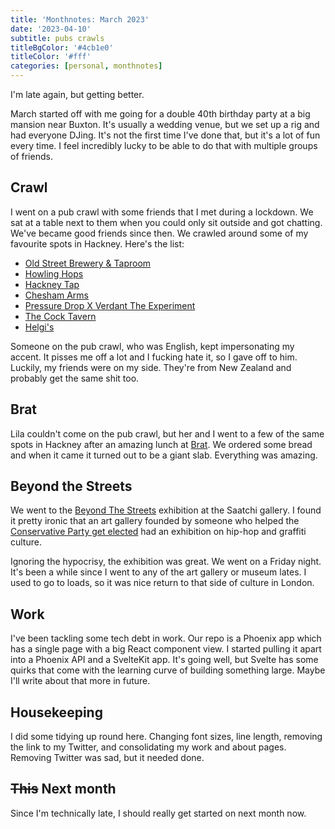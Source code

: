 ```yaml
---
title: 'Monthnotes: March 2023'
date: '2023-04-10'
subtitle: pubs crawls
titleBgColor: '#4cb1e0'
titleColor: '#fff'
categories: [personal, monthnotes]
---
```


I'm late again, but getting better.

March started off with me going for a double 40th birthday party at a big mansion near Buxton. It's usually a wedding venue, but we set up a rig and had everyone DJing. It's not the first time I've done that, but it's a lot of fun every time. I feel incredibly lucky to be able to do that with multiple groups of friends.

## Crawl

I went on a pub crawl with some friends that I met during a lockdown. We sat at a table next to them when you could only sit outside and got chatting. We've became good friends since then. We crawled around some of my favourite spots in Hackney. Here's the list:

- [Old Street Brewery & Taproom](https://goo.gl/maps/kmGYbb3radg2dCr96)
- [Howling Hops](https://goo.gl/maps/nmJmYi8mCTxhbkP19)
- [Hackney Tap](https://goo.gl/maps/jTYx7TibXfAosKTs5)
- [Chesham Arms](https://goo.gl/maps/ErfVRX7qQjXVBGMj6)
- [Pressure Drop X Verdant The Experiment](https://goo.gl/maps/1fXJ5kaZyjZArKaU9)
- [The Cock Tavern](https://goo.gl/maps/9fwzKdmHmeaE5Ly6A)
- [Helgi's](https://goo.gl/maps/tkJcsQjpnkuwNxFi6)

Someone on the pub crawl, who was English, kept impersonating my accent. It pisses me off a lot and I fucking hate it, so I gave off to him. Luckily, my friends were on my side. They're from New Zealand and probably get the same shit too.

## Brat

Lila couldn't come on the pub crawl, but her and I went to a few of the same spots in Hackney after an amazing lunch at [Brat](https://bratrestaurant.co.uk/climpsons-arch/). We ordered some bread and when it came it turned out to be a giant slab. Everything was amazing.

## Beyond the Streets

We went to the [Beyond The Streets](https://www.saatchigallery.com/exhibition/beyond_the_streets_london) exhibition at the Saatchi gallery. I found it pretty ironic that an art gallery founded by someone who helped the [Conservative Party get elected](https://www.open.edu/openlearn/people-politics-law/howe-labour-isnt-working-did-the-job-the-conservatives) had an exhibition on hip-hop and graffiti culture.

Ignoring the hypocrisy, the exhibition was great. We went on a Friday night. It's been a while since I went to any of the art gallery or museum lates. I used to go to loads, so it was nice return to that side of culture in London.

## Work

I've been tackling some tech debt in work. Our repo is a Phoenix app which has a single page with a big React component view. I started pulling it apart into a Phoenix API and a SvelteKit app. It's going well, but Svelte has some quirks that come with the learning curve of building something large. Maybe I'll write about that more in future.

## Housekeeping

I did some tidying up round here. Changing font sizes, line length, removing the link to my Twitter, and consolidating my work and about pages. Removing Twitter was sad, but it needed done.

## ~~This~~ Next month

Since I'm technically late, I should really get started on next month now.
